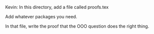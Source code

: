 Kevin:  In this directory, add a file called proofs.tex

Add whatever packages you need. 

In that file, write the proof that the OOO question does the right thing.



